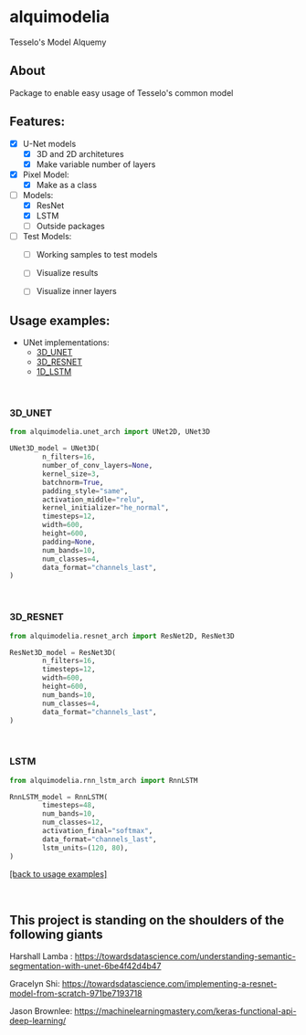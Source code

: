 # alquimodelia
Tesselo's Model Alquemy

## About
Package to enable easy usage of Tesselo's common model

## Features: 
- [x] U-Net models        
    - [x] 3D and 2D architetures
    - [x] Make variable number of layers
- [x] Pixel Model:
    - [x] Make as a class
- [ ] Models:
    - [x] ResNet
    - [x] LSTM
    - [ ] Outside packages
- [ ] Test Models:
    - [ ] Working samples to test models
    - [ ] Visualize results
    - [ ] Visualize inner layers


## Usage examples:

- UNet implementations:
    - [3D_UNET](#3D_UNET) 
    - [3D_RESNET](#3D_RESNET)  
    - [1D_LSTM](#LSTM)


<br>

### 3D_UNET


```python
from alquimodelia.unet_arch import UNet2D, UNet3D

UNet3D_model = UNet3D(
        n_filters=16,
        number_of_conv_layers=None,
        kernel_size=3,
        batchnorm=True,
        padding_style="same",
        activation_middle="relu",
        kernel_initializer="he_normal",
        timesteps=12,
        width=600,
        height=600,
        padding=None,
        num_bands=10,
        num_classes=4,
        data_format="channels_last",
)
```


<br>

### 3D_RESNET


```python
from alquimodelia.resnet_arch import ResNet2D, ResNet3D

ResNet3D_model = ResNet3D(
        n_filters=16,
        timesteps=12,
        width=600,
        height=600,
        num_bands=10,
        num_classes=4,
        data_format="channels_last",
)
```

<br>

### LSTM

```python
from alquimodelia.rnn_lstm_arch import RnnLSTM

RnnLSTM_model = RnnLSTM(
        timesteps=48,
        num_bands=10,
        num_classes=12,
        activation_final="softmax",
        data_format="channels_last",
        lstm_units=(120, 80),
)
```


[[back to usage examples]](#usage-examples)

<br>

## This project is standing on the shoulders of the following giants

Harshall Lamba :
https://towardsdatascience.com/understanding-semantic-segmentation-with-unet-6be4f42d4b47

Gracelyn Shi:
https://towardsdatascience.com/implementing-a-resnet-model-from-scratch-971be7193718

Jason Brownlee:
https://machinelearningmastery.com/keras-functional-api-deep-learning/